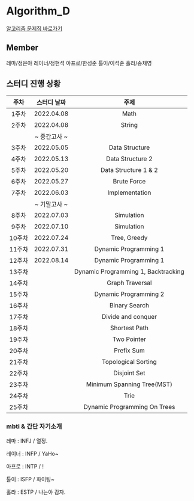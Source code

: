 # Algorithm_D

[알고리즘 문제집 바로가기](https://github.com/UMC-KU/Algorithms_Challenge)


## Member
레마/정은아 레이너/정현석 아프로/한성준 톨이/이석준 홀라/송채영



## 스터디 진행 상황
| 주차 | 스터디 날짜 | 주제 |
| :--: | :--: | :--: |
| 1주차 | 2022.04.08 | Math |
| 2주차 | 2022.04.08 | String |
| | ~ 중간고사 ~ | |
| 3주차 | 2022.05.05 | Data Structure |
| 4주차 | 2022.05.13 | Data Structure 2 |
| 5주차 | 2022.05.20 | Data Structure 1 & 2 |
| 6주차 | 2022.05.27 | Brute Force |
| 7주차 | 2022.06.03 | Implementation |
| | ~ 기말고사 ~ | |
| 8주차 | 2022.07.03 | Simulation |
| 9주차 | 2022.07.10 | Simulation |
| 10주차 | 2022.07.24 | Tree, Greedy |
| 11주차 | 2022.07.31 | Dynamic Programming 1 |
| 12주차 | 2022.08.14 | Dynamic Programming 1 |
| 13주차 |  | Dynamic Programming 1, Backtracking |
| 14주차 |  | Graph Traversal |
| 15주차 |  | Dynamic Programming 2 |
| 16주차 |  | Binary Search |
| 17주차 |  | Divide and conquer |
| 18주차 |  | Shortest Path |
| 19주차 |  | Two Pointer |
| 20주차 |  | Prefix Sum |
| 21주차 |  | Topological Sorting |
| 22주차 |  | Disjoint Set |
| 23주차 |  | Minimum Spanning Tree(MST) |
| 24주차 |  | Trie |
| 25주차 |  | Dynamic Programming On Trees |



### mbti & 간단 자기소개
레마 : INFJ / 열정.

레이너 : INFP / YaHo~

아프로 : INTP / !

톨이 : ISFP / 화이팅~

홀라 : ESTP / 나는야 감자.
